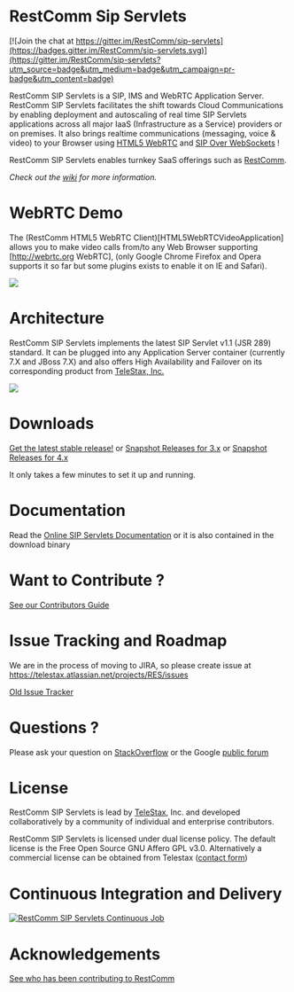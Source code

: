 RestComm Sip Servlets
============

[![Join the chat at https://gitter.im/RestComm/sip-servlets](https://badges.gitter.im/RestComm/sip-servlets.svg)](https://gitter.im/RestComm/sip-servlets?utm_source=badge&utm_medium=badge&utm_campaign=pr-badge&utm_content=badge)

RestComm SIP Servlets is a SIP, IMS and WebRTC Application Server. 
RestComm SIP Servlets facilitates the shift towards Cloud Communications by enabling deployment and autoscaling of real time SIP Servlets applications across all major IaaS (Infrastructure as a Service) providers or on premises.
It also brings realtime communications (messaging, voice & video) to your Browser using [HTML5 WebRTC](http://webrtc.org) and [SIP Over WebSockets](http://tools.ietf.org/html/rfc7118) !

RestComm SIP Servlets enables turnkey SaaS offerings such as [RestComm](http://www.restcomm.com).

*Check out the [wiki](https://github.com/RestComm/sip-servlets/wiki/Welcome) for more information.*

WebRTC Demo
========
The (RestComm HTML5 WebRTC Client)[HTML5WebRTCVideoApplication] allows you to make video calls from/to any Web Browser supporting [http://webrtc.org WebRTC], (only Google Chrome Firefox and Opera supports it so far but some plugins exists to enable it on IE and Safari).

![](http://telestax.wpengine.netdna-cdn.com/wp-content/uploads/2014/06/alice_and_bob_video_call.jpg)

Architecture
========
RestComm SIP Servlets implements the latest SIP Servlet v1.1 (JSR 289) standard. It can be plugged into any Application Server container (currently 7.X and JBoss 7.X) and also offers High Availability and Failover on its corresponding product from [TeleStax, Inc.](http://www.telestax.com) 

![](https://raw.githubusercontent.com/wiki/RestComm/sip-servlets/images/RestComm-SIP-Servlets-Stack.png)

Downloads
========
[Get the latest stable release!](https://github.com/RestComm/sip-servlets/releases/latest) or 
[Snapshot Releases for 3.x](https://mobicents.ci.cloudbees.com/job/RestcommSipServlets-Release/lastSuccessfulBuild/artifact/ ) or [Snapshot Releases for 4.x](https://mobicents.ci.cloudbees.com/job/RestcommSipServlets-4.X-Release/lastSuccessfulBuild/artifact/) 

 It only takes a few minutes to set it up and running.

Documentation
========
Read the [Online SIP Servlets Documentation](http://docs.telestax.com/sip-servlets-homepage/) or it is also contained in the download binary

Want to Contribute ? 
========
[See our Contributors Guide](https://github.com/RestComm/sip-servlets/wiki/Contribute-to-RestComm-SIP-Servlets)

Issue Tracking and Roadmap
========
We are in the process of moving to JIRA, so please create issue at https://telestax.atlassian.net/projects/RES/issues

[Old Issue Tracker](https://github.com/RestComm/sip-servlets/issues)

Questions ?
========
Please ask your question on [StackOverflow](http://stackoverflow.com/questions/tagged/restcomm) or the Google [public forum](http://groups.google.com/group/restcomm)

License
========

RestComm SIP Servlets is lead by [TeleStax](http://www.telestax.com/), Inc. and developed collaboratively by a community of individual and enterprise contributors.

RestComm SIP Servlets is licensed under dual license policy. The default license is the Free Open Source GNU Affero GPL v3.0. Alternatively a commercial license can be obtained from Telestax ([contact form](http://www.telestax.com/contactus/#InquiryForm))

Continuous Integration and Delivery
========
[![RestComm SIP Servlets Continuous Job](http://www.cloudbees.com/sites/default/files/Button-Built-on-CB-1.png)](https://mobicents.ci.cloudbees.com/job/RestcommSipServlets-Release/)

Acknowledgements
========
[See who has been contributing to RestComm](http://www.telestax.com/opensource/acknowledgments/)
